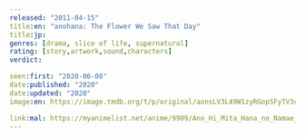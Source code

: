 ```yaml
---
released: "2011-04-15"
title:en: "anohana: The Flower We Saw That Day"
title:jp:
genres: [drama, slice of life, supernatural]
rating: [story,artwork,sound,characters]
verdict:

seen:first: "2020-06-08"
date:published: "2020"
date:updated: "2020"
image:en: https://image.tmdb.org/t/p/original/aonsLV3L49W1zyRGopSFyTV3cOu.jpg

link:mal: https://myanimelist.net/anime/9989/Ano_Hi_Mita_Hana_no_Namae_wo_Bokutachi_wa_Mada_Shiranai
---
```

